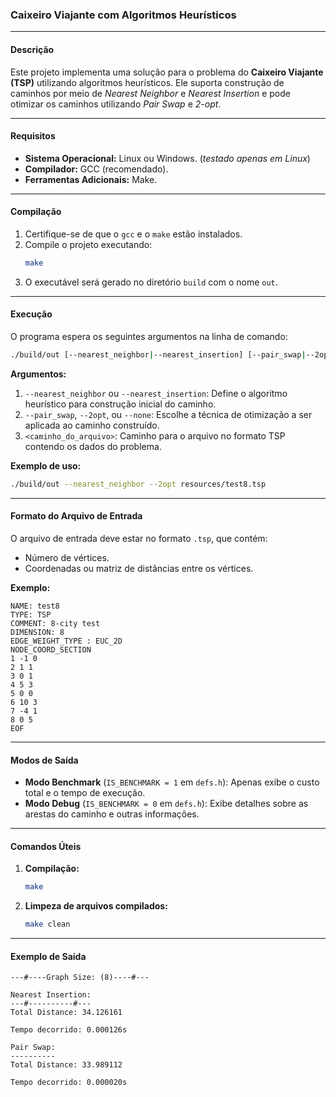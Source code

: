 ### Caixeiro Viajante com Algoritmos Heurísticos

---

#### **Descrição**
Este projeto implementa uma solução para o problema do **Caixeiro Viajante (TSP)** utilizando algoritmos heurísticos. Ele suporta construção de caminhos por meio de *Nearest Neighbor* e *Nearest Insertion* e pode otimizar os caminhos utilizando *Pair Swap* e *2-opt*.

---

#### **Requisitos**
- **Sistema Operacional:** Linux ou Windows. (_testado apenas em Linux_)
- **Compilador:** GCC (recomendado).
- **Ferramentas Adicionais:** Make.

---

#### **Compilação**
1. Certifique-se de que o `gcc` e o `make` estão instalados.
2. Compile o projeto executando:
   ```bash
   make
   ```
3. O executável será gerado no diretório `build` com o nome `out`.

---

#### **Execução**
O programa espera os seguintes argumentos na linha de comando:
```bash
./build/out [--nearest_neighbor|--nearest_insertion] [--pair_swap|--2opt|--none] <caminho_do_arquivo>
```

**Argumentos:**
1. `--nearest_neighbor` ou `--nearest_insertion`: Define o algoritmo heurístico para construção inicial do caminho.
2. `--pair_swap`, `--2opt`, ou `--none`: Escolhe a técnica de otimização a ser aplicada ao caminho construído.
3. `<caminho_do_arquivo>`: Caminho para o arquivo no formato TSP contendo os dados do problema.

**Exemplo de uso:**
```bash
./build/out --nearest_neighbor --2opt resources/test8.tsp
```

---

#### **Formato do Arquivo de Entrada**
O arquivo de entrada deve estar no formato `.tsp`, que contém:
- Número de vértices.
- Coordenadas ou matriz de distâncias entre os vértices.

**Exemplo:**
```text
NAME: test8
TYPE: TSP
COMMENT: 8-city test
DIMENSION: 8
EDGE_WEIGHT_TYPE : EUC_2D
NODE_COORD_SECTION
1 -1 0
2 1 1
3 0 1
4 5 3
5 0 0
6 10 3
7 -4 1
8 0 5
EOF
```

---

#### **Modos de Saída**
- **Modo Benchmark** (`IS_BENCHMARK = 1` em `defs.h`): Apenas exibe o custo total e o tempo de execução.
- **Modo Debug** (`IS_BENCHMARK = 0` em `defs.h`): Exibe detalhes sobre as arestas do caminho e outras informações.

---

#### **Comandos Úteis**
1. **Compilação:**
   ```bash
   make
   ```
2. **Limpeza de arquivos compilados:**
   ```bash
   make clean
   ```

---

#### **Exemplo de Saída**
```text
---#----Graph Size: (8)----#---

Nearest Insertion:
---#----------#---
Total Distance: 34.126161

Tempo decorrido: 0.000126s

Pair Swap:
----------
Total Distance: 33.989112

Tempo decorrido: 0.000020s
```